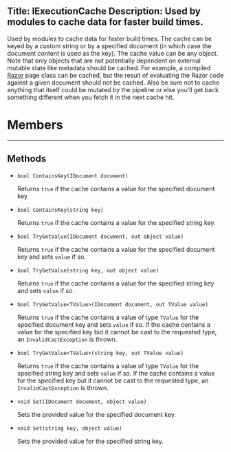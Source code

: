 Title: IExecutionCache
Description: Used by modules to cache data for faster build times.
---
Used by modules to cache data for faster build times. The cache can be keyed by a custom string or by a specified document (in which case the document content is used as the key). The cache value can be any object. Note that only objects that are not potentially dependent on external mutable state like metadata should be cached. For example, a compiled [Razor](/modules/Razor) page class can be cached, but the result of evaluating the Razor code against a given document should not be cached. Also be sure not to cache anything that itself could be mutated by the pipeline or else you'll get back something different when you fetch it in the next cache hit.


# Members
---
  
## Methods
  
  - `bool ContainsKey(IDocument document)`
    
    Returns `true` if the cache contains a value for the specified document key.
      
  - `bool ContainsKey(string key)`  
    
    Returns `true` if the cache contains a value for the specified string key.
    
  - `bool TryGetValue(IDocument document, out object value)`
  
    Returns `true` if the cache contains a value for the specified document key and sets `value` if so.
    
  - `bool TryGetValue(string key, out object value)`  
    
    Returns `true` if the cache contains a value for the specified string key and sets `value` if so.
    
  - `bool TryGetValue<TValue>(IDocument document, out TValue value)`
  
    Returns `true` if the cache contains a value of type `TValue` for the specified document key and sets `value` if so. If the cache contains a value for the specified key but it cannot be cast to the requested type, an `InvalidCastException` is thrown.
    
  - `bool TryGetValue<TValue>(string key, out TValue value)`  
    
    Returns `true` if the cache contains a value of type `TValue` for the specified string key and sets `value` if so. If the cache contains a value for the specified key but it cannot be cast to the requested type, an `InvalidCastException` is thrown.
    
  - `void Set(IDocument document, object value)`
  
    Sets the provided value for the specified document key.
    
  - `void Set(string key, object value)`
  
    Sets the provided value for the specified string key.